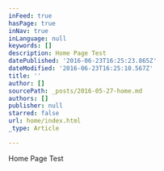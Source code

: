 ```yaml
---
inFeed: true
hasPage: true
inNav: true
inLanguage: null
keywords: []
description: Home Page Test
datePublished: '2016-06-23T16:25:23.865Z'
dateModified: '2016-06-23T16:25:10.567Z'
title: ''
author: []
sourcePath: _posts/2016-05-27-home.md
authors: []
publisher: null
starred: false
url: home/index.html
_type: Article

---
```

Home Page Test